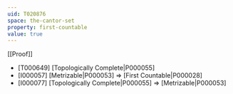 ```yaml
---
uid: T020876
space: the-cantor-set
property: first-countable
value: true
---
```

[[Proof]]

* [T000649] [Topologically Complete|P000055]
* [I000057] [Metrizable|P000053] => [First Countable|P000028]
* [I000077] [Topologically Complete|P000055] => [Metrizable|P000053]

